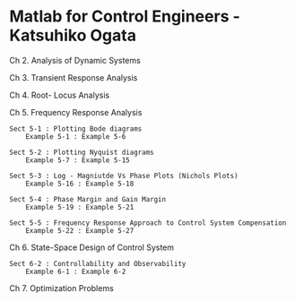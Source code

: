 # Matlab for Control Engineers - Katsuhiko Ogata

Ch 2. Analysis of Dynamic Systems

Ch 3. Transient Response Analysis

Ch 4. Root- Locus Analysis 

Ch 5. Frequency Response Analysis

	Sect 5-1 : Plotting Bode diagrams
		Example 5-1 : Example 5-6

	Sect 5-2 : Plotting Nyquist diagrams
		Example 5-7 : Example 5-15

	Sect 5-3 : Log - Magniutde Vs Phase Plots (Nichols Plots)
		Example 5-16 : Example 5-18

	Sect 5-4 : Phase Margin and Gain Margin
		Example 5-19 : Example 5-21

    Sect 5-5 : Frequency Response Approach to Control System Compensation
        Example 5-22 : Example 5-27

Ch 6. State-Space Design of Control System 
    
    Sect 6-2 : Controllability and Observability
        Example 6-1 : Example 6-2

Ch 7. Optimization Problems 



